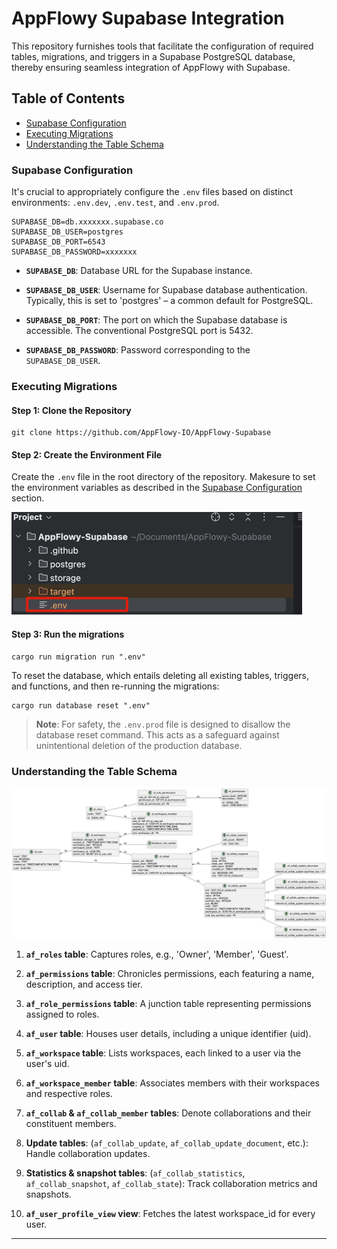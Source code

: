 # AppFlowy Supabase Integration

This repository furnishes tools that facilitate the configuration of required tables, migrations, and triggers in a Supabase PostgreSQL database, thereby ensuring seamless integration of AppFlowy with Supabase.

## Table of Contents

- [Supabase Configuration](#supabase-configuration)
- [Executing Migrations](#executing-migrations)
- [Understanding the Table Schema](#understanding-the-table-schema)

### Supabase Configuration

It's crucial to appropriately configure the `.env` files based on distinct environments: `.env.dev`, `.env.test`, and `.env.prod`.

```dotenv
SUPABASE_DB=db.xxxxxxx.supabase.co
SUPABASE_DB_USER=postgres
SUPABASE_DB_PORT=6543
SUPABASE_DB_PASSWORD=xxxxxxx
```

- **`SUPABASE_DB`**: Database URL for the Supabase instance.

- **`SUPABASE_DB_USER`**: Username for Supabase database authentication. Typically, this is set to 'postgres' – a common default for PostgreSQL.

- **`SUPABASE_DB_PORT`**: The port on which the Supabase database is accessible. The conventional PostgreSQL port is 5432.

- **`SUPABASE_DB_PASSWORD`**: Password corresponding to the `SUPABASE_DB_USER`.

### Executing Migrations


#### Step 1: Clone the Repository

```shell
git clone https://github.com/AppFlowy-IO/AppFlowy-Supabase
```

#### Step 2: Create the Environment File

Create the `.env` file in the root directory of the repository. Makesure  to set the environment variables as described in the [Supabase Configuration](#supabase-configuration) section.

![env.png](env.png)

#### Step 3: Run the migrations

```shell
cargo run migration run ".env"
```

To reset the database, which entails deleting all existing tables, triggers, and functions, and then re-running the migrations:

```shell
cargo run database reset ".env"
```

> **Note**: For safety, the `.env.prod` file is designed to disallow the database reset command. This acts as a safeguard against unintentional deletion of the production database.

### Understanding the Table Schema

![Schema Diagram](./docs/schema.png)

1. **`af_roles` table**: Captures roles, e.g., 'Owner', 'Member', 'Guest'.

2. **`af_permissions` table**: Chronicles permissions, each featuring a name, description, and access tier.

3. **`af_role_permissions` table**: A junction table representing permissions assigned to roles.

4. **`af_user` table**: Houses user details, including a unique identifier (uid).

5. **`af_workspace` table**: Lists workspaces, each linked to a user via the user's uid.

6. **`af_workspace_member` table**: Associates members with their workspaces and respective roles.

7. **`af_collab` & `af_collab_member` tables**: Denote collaborations and their constituent members.

8. **Update tables**: (`af_collab_update`, `af_collab_update_document`, etc.): Handle collaboration updates.

9. **Statistics & snapshot tables**: (`af_collab_statistics`, `af_collab_snapshot`, `af_collab_state`): Track collaboration metrics and snapshots.

10. **`af_user_profile_view` view**: Fetches the latest workspace_id for every user.

---